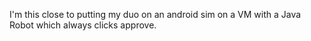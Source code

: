 I'm this close to putting my duo on an android sim on a VM with a Java Robot which always clicks approve.

